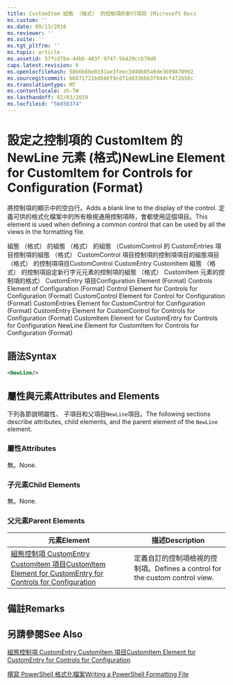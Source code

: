 ```yaml
---
title: CustomItem 組態 （格式） 的控制項的新行項目 |Microsoft Docs
ms.custom: ''
ms.date: 09/13/2016
ms.reviewer: ''
ms.suite: ''
ms.tgt_pltfrm: ''
ms.topic: article
ms.assetid: 57fcd7ba-44bb-403f-9747-5b429ccb70d0
caps.latest.revision: 6
ms.openlocfilehash: 58b6b6be0191ae3feec3d40b85a0de3699870902
ms.sourcegitcommit: b6871f21bd666f9cd71dd336bb3f844cf472b56c
ms.translationtype: MT
ms.contentlocale: zh-TW
ms.lasthandoff: 02/03/2019
ms.locfileid: "56856374"
---
```

# <a name="newline-element-for-customitem-for-controls-for-configuration-format"></a><span data-ttu-id="60efb-102">設定之控制項的 CustomItem 的 NewLine 元素 (格式)</span><span class="sxs-lookup"><span data-stu-id="60efb-102">NewLine Element for CustomItem for Controls for Configuration (Format)</span></span>

<span data-ttu-id="60efb-103">將控制項的顯示中的空白行。</span><span class="sxs-lookup"><span data-stu-id="60efb-103">Adds a blank line to the display of the control.</span></span> <span data-ttu-id="60efb-104">定義可供的格式化檔案中的所有檢視通用控制項時，會都使用這個項目。</span><span class="sxs-lookup"><span data-stu-id="60efb-104">This element is used when defining a common control that can be used by all the views in the formatting file.</span></span>

<span data-ttu-id="60efb-105">組態 （格式） 的組態 （格式） 的組態 （CustomControl 的 CustomEntries 項目控制項的組態 （格式） CustomControl 項目控制項的控制項項目的組態項目 （格式） 的控制項項目CustomControl CustomEntry CustomItem 組態 （格式） 的控制項設定新行字元元素的控制項的組態 （格式） CustomItem 元素的控制項的格式） CustomEntry 項目</span><span class="sxs-lookup"><span data-stu-id="60efb-105">Configuration Element (Format) Controls Element of Configuration (Format) Control Element for Controls for Configuration (Format) CustomControl Element for Control for Configuration (Format) CustomEntries Element for CustomControl for Configuration (Format) CustomEntry Element for CustomControl for Controls for Configuration (Format) CustomItem Element for CustomEntry for Controls for Configuration NewLine Element for CustomItem for Controls for Configuration (Format)</span></span>

## <a name="syntax"></a><span data-ttu-id="60efb-106">語法</span><span class="sxs-lookup"><span data-stu-id="60efb-106">Syntax</span></span>

```xml
<NewLine/>
```

## <a name="attributes-and-elements"></a><span data-ttu-id="60efb-107">屬性與元素</span><span class="sxs-lookup"><span data-stu-id="60efb-107">Attributes and Elements</span></span>

<span data-ttu-id="60efb-108">下列各節說明屬性、 子項目和父項目`NewLine`項目。</span><span class="sxs-lookup"><span data-stu-id="60efb-108">The following sections describe attributes, child elements, and the parent element of the `NewLine` element.</span></span>

### <a name="attributes"></a><span data-ttu-id="60efb-109">屬性</span><span class="sxs-lookup"><span data-stu-id="60efb-109">Attributes</span></span>

<span data-ttu-id="60efb-110">無。</span><span class="sxs-lookup"><span data-stu-id="60efb-110">None.</span></span>

### <a name="child-elements"></a><span data-ttu-id="60efb-111">子元素</span><span class="sxs-lookup"><span data-stu-id="60efb-111">Child Elements</span></span>

<span data-ttu-id="60efb-112">無。</span><span class="sxs-lookup"><span data-stu-id="60efb-112">None.</span></span>

### <a name="parent-elements"></a><span data-ttu-id="60efb-113">父元素</span><span class="sxs-lookup"><span data-stu-id="60efb-113">Parent Elements</span></span>

|<span data-ttu-id="60efb-114">元素</span><span class="sxs-lookup"><span data-stu-id="60efb-114">Element</span></span>|<span data-ttu-id="60efb-115">描述</span><span class="sxs-lookup"><span data-stu-id="60efb-115">Description</span></span>|
|-------------|-----------------|
|[<span data-ttu-id="60efb-116">組態控制項 CustomEntry CustomItem 項目</span><span class="sxs-lookup"><span data-stu-id="60efb-116">CustomItem Element for CustomEntry for Controls for Configuration</span></span>](./customitem-element-for-customentry-for-controls-for-configuration-format.md)|<span data-ttu-id="60efb-117">定義自訂的控制項檢視的控制項。</span><span class="sxs-lookup"><span data-stu-id="60efb-117">Defines a control for the custom control view.</span></span>|

## <a name="remarks"></a><span data-ttu-id="60efb-118">備註</span><span class="sxs-lookup"><span data-stu-id="60efb-118">Remarks</span></span>

## <a name="see-also"></a><span data-ttu-id="60efb-119">另請參閱</span><span class="sxs-lookup"><span data-stu-id="60efb-119">See Also</span></span>

[<span data-ttu-id="60efb-120">組態控制項 CustomEntry CustomItem 項目</span><span class="sxs-lookup"><span data-stu-id="60efb-120">CustomItem Element for CustomEntry for Controls for Configuration</span></span>](./customitem-element-for-customentry-for-controls-for-configuration-format.md)

[<span data-ttu-id="60efb-121">撰寫 PowerShell 格式化檔案</span><span class="sxs-lookup"><span data-stu-id="60efb-121">Writing a PowerShell Formatting File</span></span>](./writing-a-powershell-formatting-file.md)
